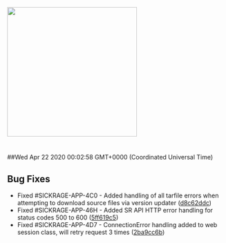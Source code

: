 <img width="300px" src="https://sickrage.ca/img/logo-stacked.png" />

# 

##Wed Apr 22 2020 00:02:58 GMT+0000 (Coordinated Universal Time)


## Bug Fixes
  - Fixed #SICKRAGE-APP-4C0 - Added handling of all tarfile errors when attempting to download source files via version updater
  ([d8c62ddc](https://gitlab-ci-token:9XhNiKuAUzKdssPzaAcC@git.sickrage.ca/SiCKRAGE/sickrage/commit/d8c62ddc0ff18ffb365540e2c24abb6535433174))
  - Fixed #SICKRAGE-APP-46H - Added SR API HTTP error handling for status codes 500 to 600
  ([5ff619c5](https://gitlab-ci-token:9XhNiKuAUzKdssPzaAcC@git.sickrage.ca/SiCKRAGE/sickrage/commit/5ff619c5dd8bffde4929b54930185518ef7f6a58))
  - Fixed #SICKRAGE-APP-4D7 - ConnectionError handling added to web session class, will retry request 3 times
  ([2ba9cc6b](https://gitlab-ci-token:9XhNiKuAUzKdssPzaAcC@git.sickrage.ca/SiCKRAGE/sickrage/commit/2ba9cc6bd5fff3c2b7a1a09955b79ddaa23096a5))




